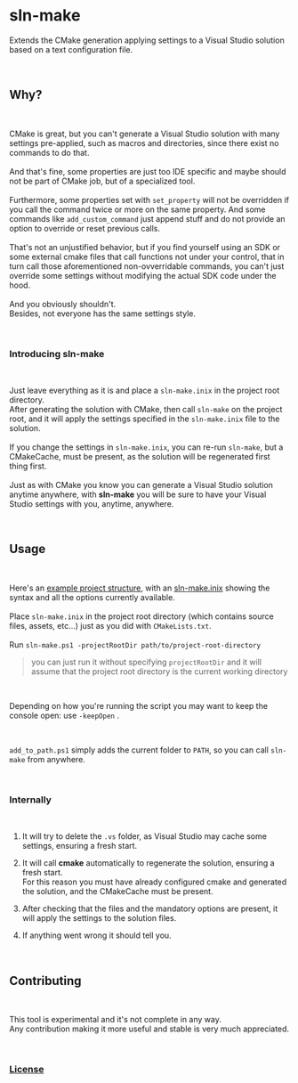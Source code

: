 # sln-make
 Extends the CMake generation applying settings to a Visual Studio solution based on a text configuration file.

<br>

## Why?

<br>

CMake is great, but you can't generate a Visual Studio solution with many settings pre-applied, such as macros and directories, since there exist no commands to do that.
\
\
And that's fine, some properties are just too IDE specific and maybe should not be part of CMake job, but of a specialized tool.
\
\
Furthermore, some properties set with `set_property` will not be overridden if you call the command twice or more on the same property. And some commands like `add_custom_command` just append stuff and do not provide an option to override or reset previous calls.
\
\
That's not an unjustified behavior, but if you find yourself using an SDK or some external cmake files that call functions not under your control, that in turn call those aforementioned non-ovverridable commands, you can't just override some settings without modifying the actual SDK code under the hood.
\
\
And you obviously shouldn't.
\
Besides, not everyone has the same settings style.

<br>

### Introducing **sln-make**

<br>

Just leave everything as it is and place a `sln-make.inix` in the project root directory.
\
After generating the solution with CMake, then call `sln-make` on the project root, and it will apply the settings specified in the `sln-make.inix` file to the solution.
\
\
If you change the settings in `sln-make.inix`, you can re-run `sln-make`, but a CMakeCache, must be present, as the solution will be regenerated first thing first.
\
\
Just as with CMake you know you can generate a Visual Studio solution anytime anywhere,
with **sln-make** you will be sure to have your Visual Studio settings with you, anytime, anywhere. 

<br>

## Usage

<br>

Here's an [example project structure](example-project), with an [sln-make.inix](example-project/sln-make.inix) showing the syntax and all the options currently available.
\
\
Place `sln-make.inix` in the project root directory (which contains source files, assets, etc...) just as you did with `CMakeLists.txt`.
\
\
Run `sln-make.ps1 -projectRootDir path/to/project-root-directory`
>you can just run it without specifying `projectRootDir` and it will assume that the project root directory is the current working directory

<br>

Depending on how you're running the script you may want to keep the console open: use `-keepOpen` .

<br>

`add_to_path.ps1` simply adds the current folder to `PATH`, so you can call `sln-make` from anywhere.

<br>


### Internally

<br>

1. It will try to delete the `.vs` folder, as Visual Studio may cache some settings, ensuring a fresh start.

2. It will call **cmake** automatically to regenerate the solution, ensuring a fresh start. 
\
For this reason you must have already configured cmake and generated the solution, and the CMakeCache must be present.
3. After checking that the files and the mandatory options are present, it will apply the settings to the solution files. 
4. If anything went wrong it should tell you.

<br>

## Contributing

<br>

This tool is experimental and it's not complete in any way.
\
Any contribution making it more useful and stable is very much appreciated.

<br>

### [License](LICENSE)